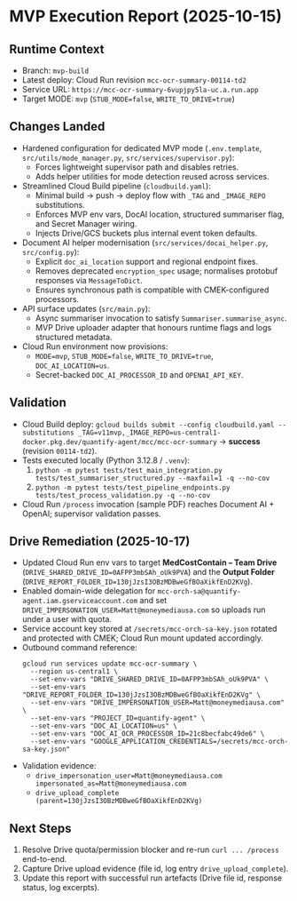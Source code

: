 # MVP Execution Report (2025-10-15)

## Runtime Context
- Branch: `mvp-build`
- Latest deploy: Cloud Run revision `mcc-ocr-summary-00114-td2`
- Service URL: `https://mcc-ocr-summary-6vupjpy5la-uc.a.run.app`
- Target MODE: `mvp` (`STUB_MODE=false`, `WRITE_TO_DRIVE=true`)

## Changes Landed
- Hardened configuration for dedicated MVP mode (`.env.template`, `src/utils/mode_manager.py`, `src/services/supervisor.py`):
  * Forces lightweight supervisor path and disables retries.
  * Adds helper utilities for mode detection reused across services.
- Streamlined Cloud Build pipeline (`cloudbuild.yaml`):
  * Minimal build → push → deploy flow with `_TAG` and `_IMAGE_REPO` substitutions.
  * Enforces MVP env vars, DocAI location, structured summariser flag, and Secret Manager wiring.
  * Injects Drive/GCS buckets plus internal event token defaults.
- Document AI helper modernisation (`src/services/docai_helper.py`, `src/config.py`):
  * Explicit `doc_ai_location` support and regional endpoint fixes.
  * Removes deprecated `encryption_spec` usage; normalises protobuf responses via `MessageToDict`.
  * Ensures synchronous path is compatible with CMEK-configured processors.
- API surface updates (`src/main.py`):
  * Async summariser invocation to satisfy `Summariser.summarise_async`.
  * MVP Drive uploader adapter that honours runtime flags and logs structured metadata.
- Cloud Run environment now provisions:
  * `MODE=mvp`, `STUB_MODE=false`, `WRITE_TO_DRIVE=true`, `DOC_AI_LOCATION=us`.
  * Secret-backed `DOC_AI_PROCESSOR_ID` and `OPENAI_API_KEY`.

## Validation
- Cloud Build deploy: `gcloud builds submit --config cloudbuild.yaml --substitutions _TAG=v11mvp,_IMAGE_REPO=us-central1-docker.pkg.dev/quantify-agent/mcc/mcc-ocr-summary` → **success** (revision `00114-td2`).
- Tests executed locally (Python 3.12.8 / `.venv`):
  1. `python -m pytest tests/test_main_integration.py tests/test_summariser_structured.py --maxfail=1 -q --no-cov`
  2. `python -m pytest tests/test_pipeline_endpoints.py tests/test_process_validation.py -q --no-cov`
- Cloud Run `/process` invocation (sample PDF) reaches Document AI + OpenAI; supervisor validation passes.

## Drive Remediation (2025-10-17)
- Updated Cloud Run env vars to target **MedCostContain – Team Drive** (`DRIVE_SHARED_DRIVE_ID=0AFPP3mbSAh_oUk9PVA`) and the **Output Folder** (`DRIVE_REPORT_FOLDER_ID=130jJzsI3OBzMDBweGfBOaXikfEnD2KVg`).
- Enabled domain-wide delegation for `mcc-orch-sa@quantify-agent.iam.gserviceaccount.com` and set `DRIVE_IMPERSONATION_USER=Matt@moneymediausa.com` so uploads run under a user with quota.
- Service account key stored at `/secrets/mcc-orch-sa-key.json` rotated and protected with CMEK; Cloud Run mount updated accordingly.
- Outbound command reference:
  ```
  gcloud run services update mcc-ocr-summary \
    --region us-central1 \
    --set-env-vars "DRIVE_SHARED_DRIVE_ID=0AFPP3mbSAh_oUk9PVA" \
    --set-env-vars "DRIVE_REPORT_FOLDER_ID=130jJzsI3OBzMDBweGfBOaXikfEnD2KVg" \
    --set-env-vars "DRIVE_IMPERSONATION_USER=Matt@moneymediausa.com" \
    --set-env-vars "PROJECT_ID=quantify-agent" \
    --set-env-vars "DOC_AI_LOCATION=us" \
    --set-env-vars "DOC_AI_OCR_PROCESSOR_ID=21c8becfabc49de6" \
    --set-env-vars "GOOGLE_APPLICATION_CREDENTIALS=/secrets/mcc-orch-sa-key.json"
  ```
- Validation evidence:
  * `drive_impersonation_user=Matt@moneymediausa.com impersonated_as=Matt@moneymediausa.com`
  * `drive_upload_complete (parent=130jJzsI3OBzMDBweGfBOaXikfEnD2KVg)`

## Next Steps
1. Resolve Drive quota/permission blocker and re-run `curl ... /process` end-to-end.
2. Capture Drive upload evidence (file id, log entry `drive_upload_complete`).
3. Update this report with successful run artefacts (Drive file id, response status, log excerpts).
